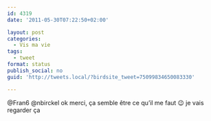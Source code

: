 ```yaml
---
id: 4319
date: '2011-05-30T07:22:50+02:00'

layout: post
categories:
  - Vis ma vie
tags:
  - tweet
format: status
publish_social: no
guid: 'http://tweets.local/?birdsite_tweet=75099834650083330'

---
```


@Fran6 @nbirckel ok merci, ça semble être ce qu’il me faut 😉 je vais regarder ça